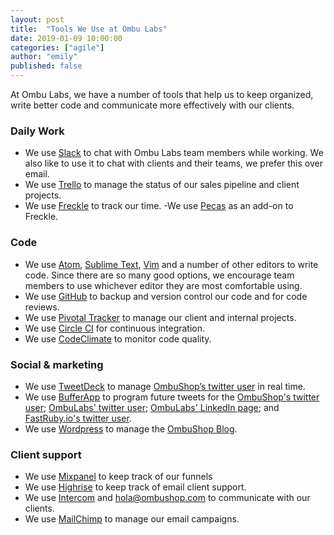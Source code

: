 ```yaml
---
layout: post
title:  "Tools We Use at Ombu Labs"
date: 2019-01-09 10:00:00
categories: ["agile"]
author: "emily"
published: false
---
```


At Ombu Labs, we have a number of tools that help us to keep organized, write better code and communicate more effectively with our clients.

<!--more-->

### Daily Work
- We use [Slack](https://slack.com) to chat with Ombu Labs team members while working. We also like to use it to chat with clients and their teams, we prefer this over email.
- We use [Trello](http://trello.com) to manage the status of our sales pipeline and client projects.
- We use [Freckle](https://letsfreckle.com/) to track our time.
-We use [Pecas](http://ombulabs.github.io/pecas/) as an add-on to Freckle.

### Code
- We use [Atom](https://atom.io/), [Sublime Text](http://www.sublimetext.com/), [Vim](https://www.vim.org/) and a number of other editors to write code. Since there are so many good options, we encourage team members to use whichever editor they are most comfortable using.
- We use [GitHub](http://www.github.com) to backup and version control our code and for code reviews.
- We use [Pivotal Tracker](https://www.pivotaltracker.com/) to manage our client and internal projects.
- We use [Circle CI](https://circleci.com/) for continuous integration.
- We use [CodeClimate](https://codeclimate.com) to monitor code quality.

### Social & marketing
- We use [TweetDeck](https://about.twitter.com/products/tweetdeck) to manage [OmbuShop’s twitter user](http://twitter.com/ombu_shop) in real time.
- We use [BufferApp](https://bufferapp.com) to program future tweets for the [OmbuShop's twitter user](http://twitter.com/ombu_shop); [OmbuLabs' twitter user](http://twitter.com/ombulabs); [OmbuLabs' LinkedIn page](https://www.linkedin.com/company/ombu-labs); and [FastRuby.io's twitter user](http://twitter.com/fastrubyio).
- We use [Wordpress](http://wordpress.org) to manage the [OmbuShop Blog](https://www.ombushop.com/blog/).

### Client support
- We use [Mixpanel](http://mixpanel.com) to keep track of our funnels
- We use [Highrise](https://highrisehq.com/) to keep track of email client support.
- We use [Intercom](http://www.intercom.io/) and hola@ombushop.com to communicate with our clients.
- We use [MailChimp](http://mailchimp.com/) to manage our email campaigns.
